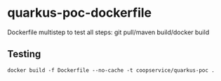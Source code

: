# quarkus-poc-dockerfile
Dockerfile multistep to test all steps: git pull/maven build/docker build

## Testing
```
docker build -f Dockerfile --no-cache -t coopservice/quarkus-poc .
```
